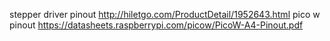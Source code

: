 stepper driver pinout http://hiletgo.com/ProductDetail/1952643.html
pico w pinout https://datasheets.raspberrypi.com/picow/PicoW-A4-Pinout.pdf